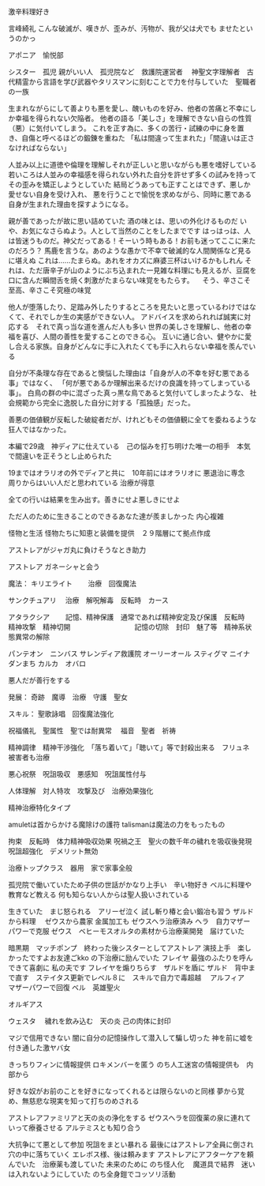 激辛料理好き


言峰綺礼
こんな破滅が、嘆きが、歪みが、汚物が、我が父は犬でも ませたというのかっ


アポニア　愉悦部


シスター　孤児
親がいい人　孤児院など　救護院運営者　
神聖文字理解者　古代精霊から言語を学び武器やタリスマンに刻むことで力を付与していた　聖職者の一族


生まれながらにして善よりも悪を愛し、醜いものを好み、他者の苦痛と不幸にしか幸福を得られない欠陥者。
他者の語る「美しさ」を理解できない自らの性質（悪）に気付いてしまう。
これを正す為に、多くの苦行・試練の中に身を置き、自傷と呼べるほどの鍛錬を重ねた
「私は間違って生まれた」「間違いは正さなければならない」


人並み以上に道徳や倫理を理解しそれが正しいと思いながらも悪を嗜好している
若いころは人並みの幸福感を得られない外れた自分を許せず多くの試みを持ってその歪みを矯正しようとしていた
結局どうあっても正すことはできず、悪しか愛せない自身を受け入れ、
悪を行うことで愉悦を求めながら、同時に悪である自身が生まれた理由を探すようになる。


親が善であったが故に思い詰めていた
酒の味とは、思いの外化けるものだ
いや、お気になさらぬよう。人として当然のことをしたまでです
はっはっは、人は皆迷うものだ。神父だってある！そーいう時もある！お前も迷ってここに来たのだろう？
馬鹿を言うな。あのような愚かで不幸で破滅的な人間関係など見るに堪えぬ
これは……たまらぬ。あれをオカズに麻婆三杯はいけるかもしれん
それは、ただ唐辛子が山のようにぶち込まれた一見雑な料理にも見えるが、豆腐を口に含んだ瞬間舌を焼く刺激がたまらない味覚をもたらす。
　そう、辛さこそ至高、辛さこそ究極の味覚
 
他人が堕落したり、足踏み外したりするところを見たいと思っているわけではなくて、それでしか生の実感ができない人。
アドバイスを求められれば誠実に対応する　それで真っ当な道を進んだ人も多い
世界の美しさを理解し、他者の幸福を喜び、人間の善性を愛することのできる心。
互いに通じ合い、健やかに愛し合える家族。自身がどんなに手に入れたくても手に入れらない幸福を羨んでいる

自分が不条理な存在であると懊悩した理由は「自身が人の不幸を好む悪である事」ではなく、
「何が悪であるか理解出来るだけの良識を持ってしまっている事」。
白鳥の群の中に混ざった真っ黒な鳥であると気付いてしまったような、
社会規範から完全に逸脱した自分に対する「孤独感」だった。

善悪の価値観が反転した破綻者だが、けれどもその価値観に全てを委ねるような狂人ではなかった。

本編で29歳　神ディアに仕えている　己の悩みを打ち明けた唯一の相手　本気で間違いを正そうとし止められた


19まではオラリオの外でディアと共に　10年前にはオラリオに
悪退治に専念　周りからはいい人だと思われている
治療が得意



全ての行いは結果を生み出す。善きにせよ悪しきにせよ
  
ただ人のために生きることのできるあなた達が羨ましかった
内心複雑


怪物と生活
怪物たちに知恵と装備を提供　２９階層にて拠点作成

アストレアがジャガ丸に負けそうなとき助力


アストレア
ガネーシャと会う

魔法：
キリエライト　　 治療　回復魔法　

サンクチュアリ　 治療　解呪解毒　反転時　カース

アタラクシア 　　記憶、精神保護　通常であれば精神安定及び保護　反転時　精神攻撃　精神切開
　　　　　　　　　記憶の切除　封印　魅了等　精神系状態異常の解除
         
パンテオン　ニンバス
サレンディア救護院
 オーリーオール
スティグマ
ニイナ　ダンまち
カルカ　オバロ


 

悪人だが善行をする

発展：
奇跡　魔導　治療　守護　聖女

スキル：
聖歌詠唱　回復魔法強化

祝福儀礼　聖属性　聖では耐異常　
福音　聖者　祈祷　

精神調律　精神干渉強化　「落ち着いて」「聴いて」等で封殺出来る　フリュネ　被害者も治療

悪心祝祭　呪詛吸収　悪感知　呪詛属性付与　 

人体理解　対人特攻　攻撃及び　治療効果強化

精神治療特化タイプ



amuletは首からかける魔除けの護符
talismanは魔法の力をもったもの



 拘束　反転時　体力精神吸収効果
 呪禍之王　聖火の数千年の穢れを吸収後発現　呪詛超強化　デメリット無効



治療トップクラス　器用　家で家事全般　

孤児院で働いていたため子供の世話がかなり上手い　辛い物好き
ベルに料理や教育など教える
何も知らない人からは聖人扱いされている












生きていた　まじ怒られる　アリーゼ泣く
試し斬り椿と会い鍛冶も習う
ザルドから料理　
ゼウスから農家
金属加工も
ゼウスヘラ治療済み
ヘラ　自力マザーパワーで克服
ゼウス　ベヒーモスオルタの素材から治療薬開発　届けていた

暗黒期　マッチポンプ　終わった後シスターとしてアストレア
演技上手　楽しかったですよお友達ごkko
の下治療に励んでいた
フレイヤ
最強のふたりを呼んできて喜劇に
私の夫です
フレイヤを煽りちらす　ザルドを盾に
ザルド　背中まで直す　ステイタス更新でレベル８に　スキルで自力で毒超越　
アルフィア　マザーパワーで回復
ベル　英雄聖火


オルギアス

ウェスタ　
穢れを飲み込む　天の炎
己の肉体に封印




マジで信用できない
闇に自分の記憶操作して潜入して騙し切った
神を前に嘘を付き通した激ヤバ女

きっちりフィンに情報提供
ロキメンバーを匿う
のち人工迷宮の情報提供も　内部から




好きな奴がお前のことを好きになってくれるとは限らないのと同様
夢から覚め、無慈悲な現実を知って打ちのめされる


アストレアファミリアと天の炎の浄化をする
ゼウスヘラを回復薬の泉に連れていって療養させる
アルテミスとも知り合う

  大抗争にて悪として参加
  呪詛をまとい暴れる
  最後にはアストレア全員に倒され穴の中に落ちていく
  エレボス様、後は頼みます
  アストレアにアフターケアを頼んでいた　治療薬も渡していた
  未来のために
  のち怪人化　
  魔道具で結界　迷いは入れないようにしていた
  のち全身鎧でコッソリ活動





